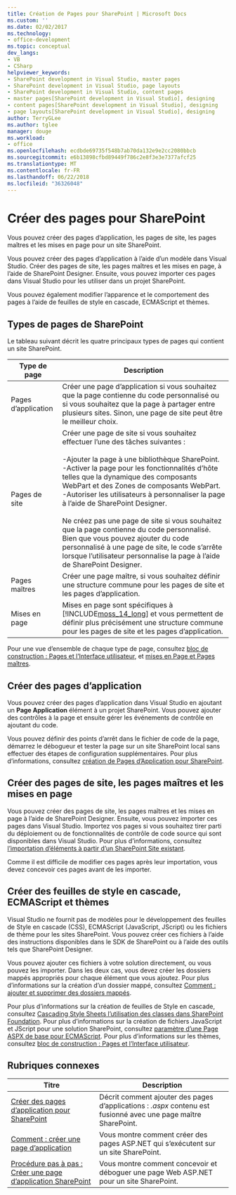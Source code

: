 ```yaml
---
title: Création de Pages pour SharePoint | Microsoft Docs
ms.custom: ''
ms.date: 02/02/2017
ms.technology:
- office-development
ms.topic: conceptual
dev_langs:
- VB
- CSharp
helpviewer_keywords:
- SharePoint development in Visual Studio, master pages
- SharePoint development in Visual Studio, page layouts
- SharePoint development in Visual Studio, content pages
- master pages[SharePoint development in Visual Studio], designing
- content pages[SharePoint development in Visual Studio], designing
- page layouts[SharePoint development in Visual Studio], designing
author: TerryGLee
ms.author: tglee
manager: douge
ms.workload:
- office
ms.openlocfilehash: ecdbde69735f548b7ab70da132e9e2cc2080bbcb
ms.sourcegitcommit: e6b13898cfbd89449f786c2e8f3e3e7377afcf25
ms.translationtype: MT
ms.contentlocale: fr-FR
ms.lasthandoff: 06/22/2018
ms.locfileid: "36326048"
---
```

# <a name="create-pages-for-sharepoint"></a>Créer des pages pour SharePoint
  Vous pouvez créer des pages d’application, les pages de site, les pages maîtres et les mises en page pour un site SharePoint.  
  
 Vous pouvez créer des pages d’application à l’aide d’un modèle dans Visual Studio. Créer des pages de site, les pages maîtres et les mises en page, à l’aide de SharePoint Designer. Ensuite, vous pouvez importer ces pages dans Visual Studio pour les utiliser dans un projet SharePoint.  
  
 Vous pouvez également modifier l’apparence et le comportement des pages à l’aide de feuilles de style en cascade, ECMAScript et thèmes.  
  
## <a name="types-of-sharepoint-pages"></a>Types de pages de SharePoint
 Le tableau suivant décrit les quatre principaux types de pages qui contient un site SharePoint.  
  
|Type de page|Description|  
|---------------|-----------------|  
|Pages d’application|Créer une page d’application si vous souhaitez que la page contienne du code personnalisé ou si vous souhaitez que la page à partager entre plusieurs sites. Sinon, une page de site peut être le meilleur choix.|  
|Pages de site|Créer une page de site si vous souhaitez effectuer l’une des tâches suivantes :<br /><br /> -Ajouter la page à une bibliothèque SharePoint.<br />-Activer la page pour les fonctionnalités d’hôte telles que la dynamique des composants WebPart et des Zones de composants WebPart.<br />-Autoriser les utilisateurs à personnaliser la page à l’aide de SharePoint Designer.<br /><br /> Ne créez pas une page de site si vous souhaitez que la page contienne du code personnalisé. Bien que vous pouvez ajouter du code personnalisé à une page de site, le code s’arrête lorsque l’utilisateur personnalise la page à l’aide de SharePoint Designer.|  
|Pages maîtres|Créer une page maître, si vous souhaitez définir une structure commune pour les pages de site et les pages d’application.|  
|Mises en page|Mises en page sont spécifiques à [!INCLUDE[moss_14_long](../sharepoint/includes/moss-14-long-md.md)] et vous permettent de définir plus précisément une structure commune pour les pages de site et les pages d’application.|  
  
 Pour une vue d’ensemble de chaque type de page, consultez [bloc de construction : Pages et l’Interface utilisateur](http://go.microsoft.com/fwlink/?LinkID=182095), et [mises en Page et Pages maîtres](http://go.microsoft.com/fwlink/?LinkID=182096).  
  
## <a name="create-application-pages"></a>Créer des pages d’application
 Vous pouvez créer des pages d’application dans Visual Studio en ajoutant un **Page Application** élément à un projet SharePoint. Vous pouvez ajouter des contrôles à la page et ensuite gérer les événements de contrôle en ajoutant du code.  
  
 Vous pouvez définir des points d’arrêt dans le fichier de code de la page, démarrez le débogueur et tester la page sur un site SharePoint local sans effectuer des étapes de configuration supplémentaires. Pour plus d’informations, consultez [création de Pages d’Application pour SharePoint](../sharepoint/creating-application-pages-for-sharepoint.md).  
  
## <a name="create-site-pages-master-pages-and-page-layouts"></a>Créer des pages de site, les pages maîtres et les mises en page
 Vous pouvez créer des pages de site, les pages maîtres et les mises en page à l’aide de SharePoint Designer. Ensuite, vous pouvez importer ces pages dans Visual Studio. Importez vos pages si vous souhaitez tirer parti du déploiement ou de fonctionnalités de contrôle de code source qui sont disponibles dans Visual Studio. Pour plus d’informations, consultez [l’importation d’éléments à partir d’un SharePoint Site existant](../sharepoint/importing-items-from-an-existing-sharepoint-site.md).  
  
 Comme il est difficile de modifier ces pages après leur importation, vous devez concevoir ces pages avant de les importer.  
  
## <a name="create-cascading-style-sheets-ecmascript-and-themes"></a>Créer des feuilles de style en cascade, ECMAScript et thèmes
 Visual Studio ne fournit pas de modèles pour le développement des feuilles de Style en cascade (CSS), ECMAScript (JavaScript, JScript) ou les fichiers de thème pour les sites SharePoint. Vous pouvez créer ces fichiers à l’aide des instructions disponibles dans le SDK de SharePoint ou à l’aide des outils tels que SharePoint Designer.  
  
 Vous pouvez ajouter ces fichiers à votre solution directement, ou vous pouvez les importer. Dans les deux cas, vous devez créer les dossiers mappés appropriés pour chaque élément que vous ajoutez. Pour plus d’informations sur la création d’un dossier mappé, consultez [Comment : ajouter et supprimer des dossiers mappés](../sharepoint/how-to-add-and-remove-mapped-folders.md).  
  
 Pour plus d’informations sur la création de feuilles de Style en cascade, consultez [Cascading Style Sheets l’utilisation des classes dans SharePoint Foundation](http://go.microsoft.com/fwlink/?LinkID=182098). Pour plus d’informations sur la création de fichiers JavaScript et JScript pour une solution SharePoint, consultez [paramètre d’une Page ASPX de base pour ECMAScript](http://go.microsoft.com/fwlink/?LinkID=182099). Pour plus d’informations sur les thèmes, consultez [bloc de construction : Pages et l’Interface utilisateur](http://go.microsoft.com/fwlink/?LinkID=182095).  
  
## <a name="related-topics"></a>Rubriques connexes
  
|Titre|Description|  
|-----------|-----------------|  
|[Créer des pages d’application pour SharePoint](../sharepoint/creating-application-pages-for-sharepoint.md)|Décrit comment ajouter des pages d’applications : *.aspx* contenu est fusionné avec une page maître SharePoint.|  
|[Comment : créer une page d’application](../sharepoint/how-to-create-an-application-page.md)|Vous montre comment créer des pages ASP.NET qui s’exécutent sur un site SharePoint.|  
|[Procédure pas à pas : Créer une page d’application SharePoint](../sharepoint/walkthrough-creating-a-sharepoint-application-page.md)|Vous montre comment concevoir et déboguer une page Web ASP.NET pour un site SharePoint.|  
  
